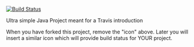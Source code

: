 [![Build Status](https://travis-ci.org/SebastianBentley/travisGettingStarted.svg?branch=master)](https://travis-ci.org/SebastianBentley/travisGettingStarted)

Ultra simple Java Project meant for a Travis introduction

When you have forked this project, remove the "icon" above. Later you will insert a similar icon which will provide build status for YOUR project.
